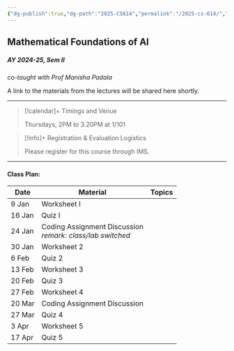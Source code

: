 ```yaml
---
{"dg-publish":true,"dg-path":"2025-CS614","permalink":"/2025-cs-614/","hide":true}
---
```


## Mathematical Foundations of AI
##### AY 2024-25, Sem II
_co-taught with Prof Manisha Padala_

A link to the materials from the lectures will be shared here shortly.

---

> [!calendar]+ Timings and Venue
> 
> Thursdays, 2PM to 3.20PM at 1/101

> [!info]+ Registration & Evaluation Logistics
> 
> Please register for this course through IMS.

---
#### Class Plan: 

| Date   | Material                                                     | Topics |
| ------ | ------------------------------------------------------------ | ------ |
| 9 Jan  | Worksheet I                                                  |        |
| 16 Jan | Quiz I                                                       |        |
| 24 Jan | Coding Assignment Discussion<br>*remark: class/lab switched* |        |
| 30 Jan | Worksheet 2                                                  |        |
| 6 Feb  | Quiz 2                                                       |        |
| 13 Feb | Worksheet 3                                                  |        |
| 20 Feb | Quiz 3                                                       |        |
| 27 Feb | Worksheet 4                                                  |        |
| 20 Mar | Coding Assignment Discussion                                 |        |
| 27 Mar | Quiz 4                                                       |        |
| 3 Apr  | Worksheet 5                                                  |        |
| 17 Apr | Quiz 5                                                       |        |



